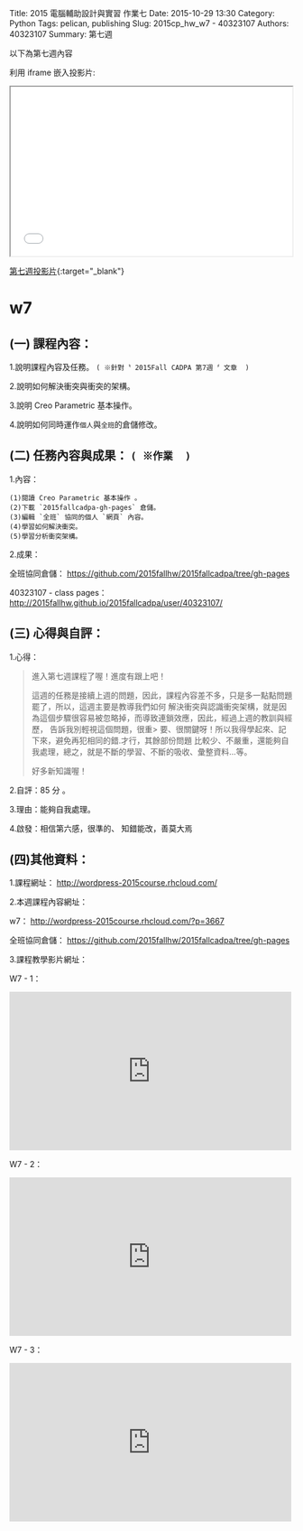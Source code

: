 Title: 2015 電腦輔助設計與實習 作業七
Date: 2015-10-29 13:30
Category: Python
Tags: pelican, publishing
Slug: 2015cp_hw_w7 -  40323107
Authors: 40323107
Summary: 第七週

以下為第七週內容

利用 iframe 嵌入投影片:

<iframe src="simplest7.html" width="500" height="300"></iframe>

[第七週投影片](simplest7.html){:target="_blank"}

w7
============

(一) 課程內容：
-------------------------

1.說明課程內容及任務。
`( ※針對〝 2015Fall CADPA 第7週 〞文章  )`

2.說明如何解決衝突與衝突的架構。

3.說明 Creo Parametric 基本操作。

4.說明如何同時運作`個人`與`全班`的倉儲修改。


(二) 任務內容與成果： `( ※作業  )`
---------------------------------------------------

1.內容：

    (1)閱讀 Creo Parametric 基本操作 。
    (2)下載 `2015fallcadpa-gh-pages` 倉儲。
    (3)編輯 `全班` 協同的個人 `網頁` 內容。
    (4)學習如何解決衝突。
    (5)學習分析衝突架構。

2.成果：

全班協同倉儲： https://github.com/2015fallhw/2015fallcadpa/tree/gh-pages

40323107 - class pages： http://2015fallhw.github.io/2015fallcadpa/user/40323107/

(三) 心得與自評：
-------------------------

1.心得：

> 進入第七週課程了喔！進度有跟上吧！    
>
> 這週的任務是接續上週的問題，因此，課程內容差不多，只是多一點點問題罷了，所以，這週主要是教導我們如何
> 解決衝突與認識衝突架構，就是因為這個步驟很容易被忽略掉，而導致連鎖效應，因此，經過上週的教訓與經歷，
> 告訴我別輕視這個問題，很重> 要、很關鍵呀！所以我得學起來、記下來，避免再犯相同的錯.才行，其餘部份問題
> 比較少、不嚴重，還能夠自我處理，總之，就是不斷的學習、不斷的吸收、彙整資料...等。
> 
> 好多新知識喔！

2.自評：85  分 。

3.理由：能夠自我處理。 

4.啟發：相信第六感，很準的、 知錯能改，善莫大焉

(四)其他資料：
-------------------------

1.課程網址： http://wordpress-2015course.rhcloud.com/

2.本週課程內容網址： 

w7： http://wordpress-2015course.rhcloud.com/?p=3667

全班協同倉儲： https://github.com/2015fallhw/2015fallcadpa/tree/gh-pages 


3.課程教學影片網址：

W7 - 1：
 <iframe src="https://player.vimeo.com/video/143572506" width="500" height="281" frameborder="0" webkitallowfullscreen mozallowfullscreen allowfullscreen></iframe>
 
 W7 - 2：
 <iframe src="https://player.vimeo.com/video/143574887" width="500" height="281" frameborder="0" webkitallowfullscreen mozallowfullscreen allowfullscreen></iframe>
 
 W7 - 3：
 <iframe src="https://player.vimeo.com/video/143963816" width="500" height="281" frameborder="0" webkitallowfullscreen mozallowfullscreen allowfullscreen></iframe>
